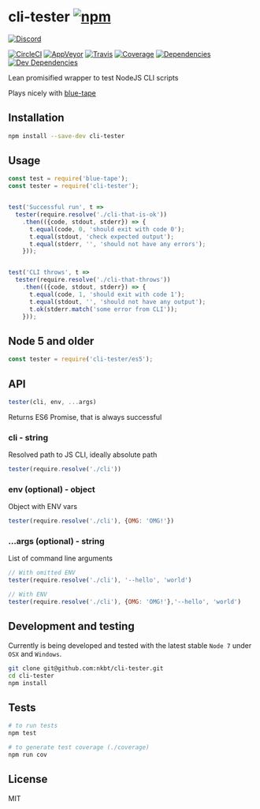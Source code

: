 # cli-tester [![npm](https://img.shields.io/npm/v/cli-tester.svg?style=flat-square)](https://www.npmjs.com/package/cli-tester)
            
[![Discord](https://img.shields.io/badge/chat-discord-blue.svg?style=flat-square)](https://discord.gg/013tGW1IMcW6Vd1o7)

[![CircleCI](https://img.shields.io/circleci/project/nkbt/cli-tester.svg?style=flat-square&label=nix-build)](https://circleci.com/gh/nkbt/cli-tester)
[![AppVeyor](https://img.shields.io/appveyor/ci/nkbt/cli-tester.svg?style=flat-square&label=win-build)](https://ci.appveyor.com/project/nkbt/cli-tester)
[![Travis](https://img.shields.io/travis/nkbt/cli-tester.svg?style=flat-square&label=matrix-build)](https://travis-ci.org/nkbt/cli-tester)
[![Coverage](https://img.shields.io/coveralls/nkbt/cli-tester.svg?style=flat-square)](https://codecov.io/github/nkbt/cli-tester?branch=master)
[![Dependencies](https://img.shields.io/david/nkbt/cli-tester.svg?style=flat-square)](https://david-dm.org/nkbt/cli-tester)
[![Dev Dependencies](https://img.shields.io/david/dev/nkbt/cli-tester.svg?style=flat-square)](https://david-dm.org/nkbt/cli-tester#info=devDependencies)


Lean promisified wrapper to test NodeJS CLI scripts

Plays nicely with [blue-tape](https://npm.im/blue-tape)

## Installation

```sh
npm install --save-dev cli-tester
```

## Usage

```js
const test = require('blue-tape');
const tester = require('cli-tester');


test('Successful run', t =>
  tester(require.resolve('./cli-that-is-ok'))
    .then(({code, stdout, stderr}) => {
      t.equal(code, 0, 'should exit with code 0');
      t.equal(stdout, 'check expected output');
      t.equal(stderr, '', 'should not have any errors');
    }));


test('CLI throws', t =>
  tester(require.resolve('./cli-that-throws'))
    .then(({code, stdout, stderr}) => {
      t.equal(code, 1, 'should exit with code 1');
      t.equal(stdout, '', 'should not have any output');
      t.ok(stderr.match('some error from CLI'));
    }));

```

## Node 5 and older

```js
const tester = require('cli-tester/es5');
```

## API

```js
tester(cli, env, ...args)
```

Returns ES6 Promise, that is always successful

### cli - string

Resolved path to JS CLI, ideally absolute path

```js
tester(require.resolve('./cli'))
```

### env (optional) - object

Object with ENV vars

```js
tester(require.resolve('./cli'), {OMG: 'OMG!'})
```

### ...args (optional) - string

List of command line arguments

```js
// With omitted ENV
tester(require.resolve('./cli'), '--hello', 'world')

// With ENV
tester(require.resolve('./cli'), {OMG: 'OMG!'},'--hello', 'world')
```


## Development and testing

Currently is being developed and tested with the latest stable `Node 7` under `OSX` and `Windows`.

```bash
git clone git@github.com:nkbt/cli-tester.git
cd cli-tester
npm install
```

## Tests

```bash
# to run tests
npm test

# to generate test coverage (./coverage)
npm run cov
```

## License

MIT
